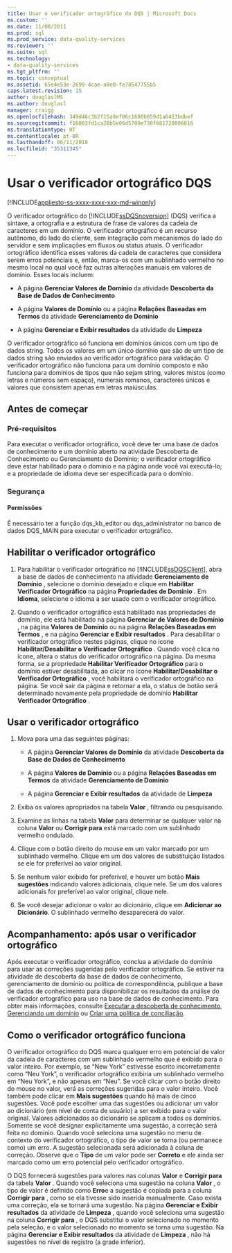 ```yaml
---
title: Usar o verificador ortográfico do DQS | Microsoft Docs
ms.custom: ''
ms.date: 11/08/2011
ms.prod: sql
ms.prod_service: data-quality-services
ms.reviewer: ''
ms.suite: sql
ms.technology:
- data-quality-services
ms.tgt_pltfrm: ''
ms.topic: conceptual
ms.assetid: 65e4e53e-2699-4cae-a9e0-fe78547755b5
caps.latest.revision: 15
author: douglaslMS
ms.author: douglasl
manager: craigg
ms.openlocfilehash: 349d46c3b2f15a9ef06c1600b859d1a6413bdbef
ms.sourcegitcommit: f16003fd1ca28b5e06d5700e730f681720006816
ms.translationtype: HT
ms.contentlocale: pt-BR
ms.lasthandoff: 06/11/2018
ms.locfileid: "35311345"
---
```

# <a name="use-the-dqs-speller"></a>Usar o verificador ortográfico DQS

[!INCLUDE[appliesto-ss-xxxx-xxxx-xxx-md-winonly](../includes/appliesto-ss-xxxx-xxxx-xxx-md-winonly.md)]

  O verificador ortográfico do [!INCLUDE[ssDQSnoversion](../includes/ssdqsnoversion-md.md)] (DQS) verifica a sintaxe, a ortografia e a estrutura de frase de valores da cadeia de caracteres em um domínio. O verificador ortográfico é um recurso autônomo, do lado do cliente, sem integração com mecanismos do lado do servidor e sem implicações em fluxos ou status atuais. O verificador ortográfico identifica esses valores da cadeia de caracteres que considera serem erros potenciais e, então, marca-os com um sublinhado vermelho no mesmo local no qual você faz outras alterações manuais em valores de domínio. Esses locais incluem:  
  
-   A página **Gerenciar Valores de Domínio** da atividade **Descoberta da Base de Dados de Conhecimento**  
  
-   A página **Valores de Domínio** ou a página **Relações Baseadas em Termos** da atividade **Gerenciamento de Domínio**  
  
-   A página **Gerenciar e Exibir resultados** da atividade de **Limpeza**  
  
 O verificador ortográfico só funciona em domínios únicos com um tipo de dados string. Todos os valores em um único domínio que são de um tipo de dados string são enviados ao verificador ortográfico para validação. O verificador ortográfico não funciona para um domínio composto e não funciona para domínios de tipos que não sejam string, valores mistos (como letras e números sem espaço), numerais romanos, caracteres únicos e valores que consistem apenas em letras maiúsculas.  
  
##  <a name="BeforeYouBegin"></a> Antes de começar  
  
###  <a name="Prerequisites"></a> Pré-requisitos  
 Para executar o verificador ortográfico, você deve ter uma base de dados de conhecimento e um domínio aberto na atividade Descoberta de Conhecimento ou Gerenciamento de Domínio; o verificador ortográfico deve estar habilitado para o domínio e na página onde você vai executá-lo; e a propriedade de idioma deve ser especificada para o domínio.  
  
###  <a name="Security"></a> Segurança  
  
####  <a name="Permissions"></a> Permissões  
 É necessário ter a função dqs_kb_editor ou dqs_administrator no banco de dados DQS_MAIN para executar o verificador ortográfico.  
  
##  <a name="Enable"></a> Habilitar o verificador ortográfico  
  
1.  Para habilitar o verificador ortográfico no [!INCLUDE[ssDQSClient](../includes/ssdqsclient-md.md)], abra a base de dados de conhecimento na atividade **Gerenciamento de Domínio** , selecione o domínio desejado e clique em **Habilitar Verificador Ortográfico** na página **Propriedades de Domínio** . Em **Idioma**, selecione o idioma a ser usado com o verificador ortográfico.  
  
2.  Quando o verificador ortográfico está habilitado nas propriedades de domínio, ele está habilitado na página **Gerenciar de Valores de Domínio** , na página **Valores de Domínio** ou na página **Relações Baseadas em Termos** , e na página **Gerenciar e Exibir resultados** . Para desabilitar o verificador ortográfico nestes páginas, clique no ícone **Habilitar/Desabilitar o Verificador Ortográfico** . Quando você clica no ícone, altera o status do verificador ortográfico na página. Da mesma forma, se a propriedade **Habilitar Verificador Ortográfico** para o domínio estiver desabilitada, ao clicar no ícone **Habilitar/Desabilitar o Verificador Ortográfico** , você habilitará o verificador ortográfico na página. Se você sair da página e retornar a ela, o status de botão será determinado novamente pela propriedade de domínio **Habilitar Verificador Ortográfico** .  
  
##  <a name="Use"></a> Usar o verificador ortográfico  
  
1.  Mova para uma das seguintes páginas:  
  
    -   A página **Gerenciar Valores de Domínio** da atividade **Descoberta da Base de Dados de Conhecimento**  
  
    -   A página **Valores de Domínio** ou a página **Relações Baseadas em Termos** da atividade **Gerenciamento de Domínio**  
  
    -   A página **Gerenciar e Exibir resultados** da atividade de **Limpeza**  
  
2.  Exiba os valores apropriados na tabela **Valor** , filtrando ou pesquisando.  
  
3.  Examine as linhas na tabela **Valor** para determinar se qualquer valor na coluna **Valor** ou **Corrigir para** está marcado com um sublinhado vermelho ondulado.  
  
4.  Clique com o botão direito do mouse em um valor marcado por um sublinhado vermelho. Clique em um dos valores de substituição listados se ele for preferível ao valor original.  
  
5.  Se nenhum valor exibido for preferível, e houver um botão **Mais sugestões** indicando valores adicionais, clique nele. Se um dos valores adicionais for preferível ao valor original, clique nele.  
  
6.  Se você desejar adicionar o valor ao dicionário, clique em **Adicionar ao Dicionário**. O sublinhado vermelho desaparecerá do valor.  
  
##  <a name="FollowUp"></a> Acompanhamento: após usar o verificador ortográfico  
 Após executar o verificador ortográfico, conclua a atividade do domínio para usar as correções sugeridas pelo verificador ortográfico. Se estiver na atividade de descoberta da base de dados de conhecimento, gerenciamento de domínio ou política de correspondência, publique a base de dados de conhecimento para disponibilizar os resultados da análise do verificador ortográfico para uso na base de dados de conhecimento. Para obter mais informações, consulte [Executar a descoberta de conhecimento](../data-quality-services/perform-knowledge-discovery.md), [Gerenciando um domínio](../data-quality-services/managing-a-domain.md) ou [Criar uma política de conciliação](../data-quality-services/create-a-matching-policy.md).  
  
##  <a name="How"></a> Como o verificador ortográfico funciona  
 O verificador ortográfico do DQS marca qualquer erro em potencial de valor da cadeia de caracteres com um sublinhado vermelho que é exibido para o valor inteiro. Por exemplo, se “New York” estivesse escrito incorretamente como “Neu York”, o verificador ortográfico exibiria um sublinhado vermelho em “Neu York”, e não apenas em “Neu”. Se você clicar com o botão direito do mouse no valor, verá as correções sugeridas para o valor inteiro. Você também pode clicar em **Mais sugestões** quando há mais de cinco sugestões. Você pode escolher uma das sugestões ou adicionar um valor ao dicionário (em nível de conta de usuário) a ser exibido para o valor original. Valores adicionados ao dicionário se aplicam a todos os domínios. Somente se você designar explicitamente uma sugestão, a correção será feita no domínio. Quando você seleciona uma sugestão no menu de contexto do verificador ortográfico, o tipo de valor se torna (ou permanece como) um erro. A sugestão selecionada será adicionada à coluna de correção. Observe que o **Tipo** de um valor pode ser **Correto** e ele ainda ser marcado como um erro potencial pelo verificador ortográfico.  
  
 O DQS fornecerá sugestões para valores nas colunas **Valor** e **Corrigir para** da tabela **Valor** . Quando você seleciona uma sugestão na coluna **Valor** , o tipo de valor é definido como **Erro**e a sugestão é copiada para a coluna **Corrigir para** , como se ela tivesse sido inserida manualmente. Caso exista uma correção, ela se tornará uma sugestão. Na página **Gerenciar e Exibir resultados** da atividade de **Limpeza** , quando você seleciona uma sugestão na coluna **Corrigir para** , o DQS substitui o valor selecionado no momento pela seleção, e o valor selecionado no momento se torna uma sugestão. Na página **Gerenciar e Exibir resultados** da atividade de **Limpeza** , não há sugestões no nível de registro (a grade inferior).  
  
  
